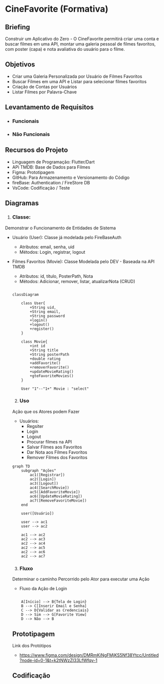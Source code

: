 # CineFavorite (Formativa)

## Briefing
Construir um Aplicativo do Zero - O CineFavorite permitirá criar uma conta e buscar filmes em uma API, montar uma galeria pessoal de filmes favoritos, com poster (capa) e nota avaliativa do usuário para o filme.

## Objetivos
- Criar uma Galeria Personalizada por Usuário de Filmes Favoritos
- Buscar  Filmes em uma API e Listar para selecionar filmes favoritos
- Criação de Contas por Usuários
- Listar Filmes por Palavra-Chave

## Levantamento de Requisitos
- ### Funcionais
- ### Não Funcionais

## Recursos do Projeto
- Linguagem de Programação: Flutter/Dart
- APi TMDB: Base de Dados para Filmes
- Figma: Prototipagem
- GitHub: Para Armazenamento e Versionamento do Código
- fireBase: Authentication / FireStore DB
- VsCode: Codificação / Teste

## Diagramas
1. ### Classe:
Demonstrar o Funcionamento de Entidades de Sistema
- Usuário (User): Classe já modelada pelo FireBaseAuth
    - Atributos: email, senha, uid
    - Métodos: Login, registrar, logout

- Filmes Favoritos (Movie): Classe Modelada pelo DEV - Baseada na API TMDB
    - Atributos: id, título, PosterPath, Nota
    - Métodos: Adicionar, remover, listar, atualizarNota (CRUD)

    ```mermaid

    classDiagram

        class User{
            +String uid,
            +String email,
            +String password
            +login()
            +logout()
            +register()
        }

        class Movie{
            +int id
            +String title
            +String posterPath
            +double rating
            +addFavorite()
            +removerFavorite()
            +updateMovieRating()
            +gteFavoriteMovies()
        }

        User "1"--"1+" Movie : "select"

    ```

    2. ### Uso
    Ação que os Atores podem Fazer
    - Usuários:
        - Regsiter
        - Login
        - Logout
        - Procurar filmes na API
        - Salvar Filmes aos Favoritos
        - Dar Nota aos Filmes Favoritos
        - Remover Filmes dos Favoritos

    ```mermaid
    graph TD
        subgraph "Ações"
            ac1([Registrar])
            ac2([Login])
            ac3([Logout])
            ac4([SearchMovie])
            ac5([AddFavoriteMovie])
            ac6([UpdateMovieRating])
            ac7([RemoveFavoriteMovie])
        end

        user([Usuário])

        user --> ac1
        user --> ac2

        ac1 --> ac2
        ac2 --> ac3
        ac2 --> ac4
        ac2 --> ac5
        ac2 --> ac6
        ac2 --> ac7

    ```

    3. ### Fluxo
    Determinar o caminho Percorrido pelo Ator para executar uma Ação

    - Fluxo da Ação de Login

    ```mermaid

        A[Início] --> B{Tela de Login}
        B --> C[Inserir Email e Senha]
        C --> D{Validar as Credenciais}
        D --> Sim --> G[Favorite View]
        D --> Não --> B
    
    ```

    ## Prototipagem

    Link dos Protótipos
    
    - https://www.figma.com/design/DMRmKiNgFMjKS5Nf38Ytcc/Untitled?node-id=0-1&t=k2tNWzZI33LfWfqv-1

    ## Codificação

    